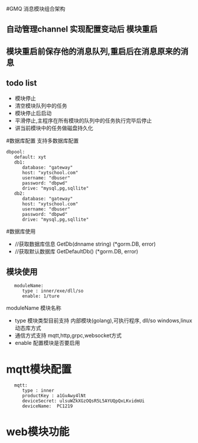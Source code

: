#GMQ 消息模块组合架构

## 自动管理channel 实现配置变动后 模块重启

## 模块重启前保存他的消息队列,重启后在消息原来的消息

## todo list
- 模块停止
- 清空模块队列中的任务
- 模块停止后启动
- 平滑停止,主程序在所有模块的队列中的任务执行完毕后停止
- 讲当前模块中的任务做磁盘持久化


#数据库配置 支持多数据库配置
```
dbpool:
   default: xyt
   db1:
      database: "gateway"
      host: "xytschool.com"
      username: "dbuser"
      password: "dbpwd"
      drive: "mysql,pg,sqllite"
   db2:
      database: "gateway"
      host: "xytschool.com"
      username: "dbuser"
      password: "dbpwd"
      drive: "mysql,pg,sqllite"    
```

#数据库使用
  -  //获取数据库信息
	GetDb(dnname string) (*gorm.DB, error)
  -	//获取默认数据库
	GetDefaultDb() (*gorm.DB, error)
	
	

## 模块使用
```
   moduleName:
      type : inner/exe/dll/so
      enable: 1/ture
```
 moduleName 模块名称
 - type 模块类型目前支持 内部模块(golang),可执行程序, dll/so windows,linux动态库方式
 - 通信方式支持 mqtt,http,grpc,websocket方式
 - enable 配置模块是否要启用
 
# mqtt模块配置
```
   mqtt:
      type : inner
      productKey : a1GvAwy4lNt
      deviceSecret: ulsuWZkXGzOQsR5L5AYUQpQxLKvidmUi
      deviceName:  PC1219
```

# web模块功能
